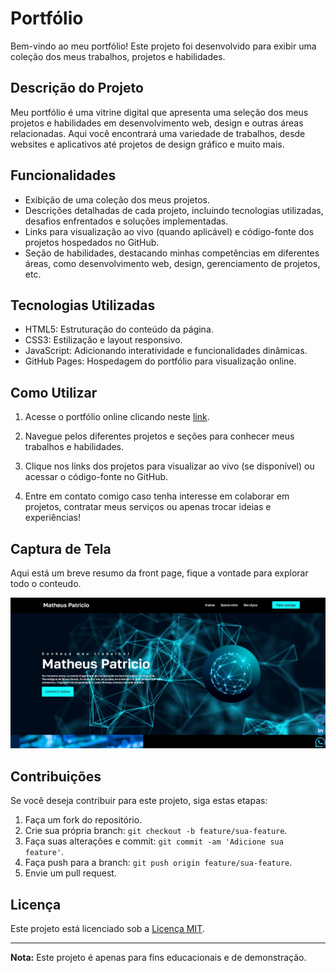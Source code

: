# Portfólio

Bem-vindo ao meu portfólio! Este projeto foi desenvolvido para exibir uma coleção dos meus trabalhos, projetos e habilidades.

## Descrição do Projeto

Meu portfólio é uma vitrine digital que apresenta uma seleção dos meus projetos e habilidades em desenvolvimento web, design e outras áreas relacionadas. Aqui você encontrará uma variedade de trabalhos, desde websites e aplicativos até projetos de design gráfico e muito mais.

## Funcionalidades

- Exibição de uma coleção dos meus projetos.
- Descrições detalhadas de cada projeto, incluindo tecnologias utilizadas, desafios enfrentados e soluções implementadas.
- Links para visualização ao vivo (quando aplicável) e código-fonte dos projetos hospedados no GitHub.
- Seção de habilidades, destacando minhas competências em diferentes áreas, como desenvolvimento web, design, gerenciamento de projetos, etc.

## Tecnologias Utilizadas

- HTML5: Estruturação do conteúdo da página.
- CSS3: Estilização e layout responsivo.
- JavaScript: Adicionando interatividade e funcionalidades dinâmicas.
- GitHub Pages: Hospedagem do portfólio para visualização online.

## Como Utilizar

1. Acesse o portfólio online clicando neste [link](https://seu-usuario.github.io/portfolio/).

2. Navegue pelos diferentes projetos e seções para conhecer meus trabalhos e habilidades.

3. Clique nos links dos projetos para visualizar ao vivo (se disponível) ou acessar o código-fonte no GitHub.

4. Entre em contato comigo caso tenha interesse em colaborar em projetos, contratar meus serviços ou apenas trocar ideias e experiências!

## Captura de Tela

Aqui está um breve resumo da front page, fique a vontade para explorar todo o conteudo.

![Captura de Tela do Portfólio](img/img1.png)

## Contribuições

Se você deseja contribuir para este projeto, siga estas etapas:

1. Faça um fork do repositório.
2. Crie sua própria branch: `git checkout -b feature/sua-feature`.
3. Faça suas alterações e commit: `git commit -am 'Adicione sua feature'`.
4. Faça push para a branch: `git push origin feature/sua-feature`.
5. Envie um pull request.

## Licença

Este projeto está licenciado sob a [Licença MIT](LICENSE).

---

**Nota:** Este projeto é apenas para fins educacionais e de demonstração.
